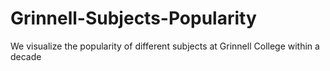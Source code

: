 # Grinnell-Subjects-Popularity
We visualize the popularity of different subjects at Grinnell College within a decade
